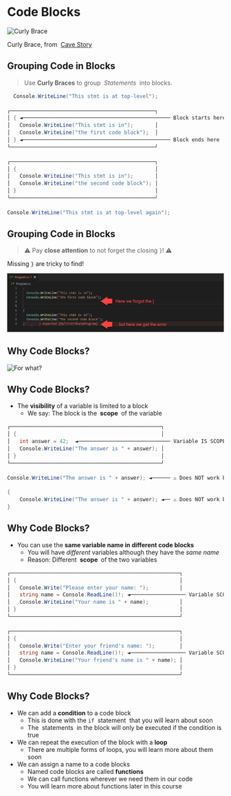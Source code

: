 # Code Blocks

![Curly Brace](https://i.kym-cdn.com/photos/images/facebook/002/374/702/714.png)

<span translate="no">Curly Brace</span>, from <span translate="no">&nbsp;[Cave Story](https://en.wikipedia.org/wiki/Cave_Story)</span>


## Grouping Code in Blocks

> Use **Curly Braces** to group *<span translate="no">&nbsp;Statements&nbsp;</span>* into blocks.

```cs [|1|3-8|10-15|17]
  Console.WriteLine("This stmt is at top-level");

┌───────────────────────────────────────────────┐
│ { ◄──────────────────────────────────────────────── Block starts here 
│   Console.WriteLine("This stmt is in");       │
│   Console.WriteLine("the first code block");  │
│ } ◄──────────────────────────────────────────────── Block ends here 
└───────────────────────────────────────────────┘

┌───────────────────────────────────────────────┐
│ {                                             │
│   Console.WriteLine("This stmt is in");       │
│   Console.WriteLine("the second code block"); │
│ }                                             │
└───────────────────────────────────────────────┘

Console.WriteLine("This stmt is at top-level again");
```


## Grouping Code in Blocks

> ⚠️ Pay **close attention** to not forget the closing `}`! ⚠️

Missing `}` are tricky to find!

![Code block error](/images/CodeBlockError.png)


## Why Code Blocks?

![For what?](https://i.redd.it/c2hhyjljgks61.gif)


## Why Code Blocks?

* The <!-- .element: class="fragment" --> **visibility** of a variable is limited to a block
  * We say: The block is the **<span translate="no">&nbsp;scope&nbsp;</span>** of the variable

```cs [|1-6|8|10-12]
┌─────────────────────────────────────────────────┐
│ {                                               │
│   int answer = 42;  ◄────────────────────────────── Variable IS SCOPED to first code block
│   Console.WriteLine("The answer is " + answer); │
│ }                                               │
└─────────────────────────────────────────────────┘

Console.WriteLine("The answer is " + answer); ◄────── ⚠️ Does NOT work because variable answer IS NOT visible here

{
    Console.WriteLine("The answer is " + answer); ◄── ⚠️ Does NOT work because variable answer IS NOT visible here
}
```
<!-- .element: class="fragment" -->


## Why Code Blocks?

* You <!-- .element: class="fragment" --> can use the **same variable name in different code blocks**
  * You will have *different* variables although they have the *same name*
  * Reason: Different **<span translate="no">&nbsp;scope&nbsp;</span>** of the two variables

```cs [|4,12]
┌───────────────────────────────────────────────────────┐
│ {                                                     │
│   Console.Write("Please enter your name: ");          │
│   string name = Console.ReadLine()!; ◄────────────────── Variable SCOPED to first code block
│   Console.WriteLine("Your name is " + name);          │
│ }                                                     │
└───────────────────────────────────────────────────────┘

┌───────────────────────────────────────────────────────┐
│ {                                                     │
│   Console.Write("Enter your friend's name: ");        │
│   string name = Console.ReadLine()!; ◄────────────────── Variable SCOPED to second code block
│   Console.WriteLine("Your friend's name is " + name); │
│ }                                                     │
└───────────────────────────────────────────────────────┘
```
<!-- .element: class="fragment" -->


## Why Code Blocks?

* We <!-- .element: class="fragment" --> can add a **condition** to a code block
  * This is done with the `if` <span translate="no">&nbsp;statement&nbsp;</span> that you will learn about soon
  * The <span translate="no">&nbsp;statements&nbsp;</span> in the block will only be executed if the condition is true
* We <!-- .element: class="fragment" --> can repeat the execution of the block with a **loop**
  * There are multiple forms of loops, you will learn more about them soon
* We <!-- .element: class="fragment" --> can assign a name to a code blocks
  * Named code blocks are called **functions**
  * We can call functions wherever we need them in our code
  * You will learn more about functions later in this course
